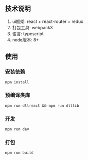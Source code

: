 ## 技术说明
1. ui框架: react + react-router + redux
2. 打包工具: webpack3
3. 语言: typescript
4. node版本: 8+

## 使用
### 安装依赖
    npm install
### 预编译类库
    npm run dllreact && npm run dlllib
### 开发
    npm run dev
### 打包
    npm run build